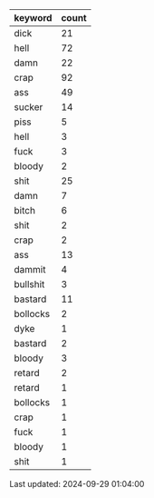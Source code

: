 | keyword | count|
| --- | --- |
| dick | 21 |
| hell | 72 |
| damn | 22 |
| crap | 92 |
| ass | 49 |
| sucker | 14 |
| piss | 5 |
| hell | 3 |
| fuck | 3 |
| bloody | 2 |
| shit | 25 |
| damn | 7 |
| bitch | 6 |
| shit | 2 |
| crap | 2 |
| ass | 13 |
| dammit | 4 |
| bullshit | 3 |
| bastard | 11 |
| bollocks | 2 |
| dyke | 1 |
| bastard | 2 |
| bloody | 3 |
| retard | 2 |
| retard | 1 |
| bollocks | 1 |
| crap | 1 |
| fuck | 1 |
| bloody | 1 |
| shit | 1 |


Last updated: 2024-09-29 01:04:00